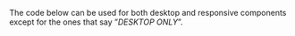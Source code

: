 The code below can be used for both desktop and responsive components except for the ones that say ”*DESKTOP ONLY*”.

